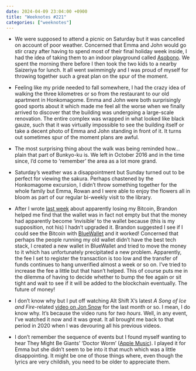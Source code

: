 ```yaml
---
date: 2024-04-09 23:04:00 +0900
title: "Weeknotes #221"
categories: ["weeknotes"]
---
```


- We were supposed to attend a picnic on Saturday but it was cancelled on account of poor weather. Concerned that Emma and John would go stir crazy after having to spend most of their final holiday week inside, I had the idea of taking them to an indoor playground called [Asobono](https://www.tokyo-dome.co.jp/en/tourists/asobono/). We spent the morning there before I then took the two kids to a nearby Saizeriya for lunch. It all went swimmingly and I was proud of myself for throwing together such a great plan on the spur of the moment.

- Feeling like my pride needed to fall somewhere, I had the crazy idea of walking the three kilometres or so from the restaurant to our old apartment in Honkomagome. Emma and John were both surprisingly good sports about it which made me feel all the worse when we finally arrived to discover that the building was undergoing a large-scale renovation. The entire complex was wrapped in what looked like black gauze, such that it was virtually impossible to see the building itself or take a decent photo of Emma and John standing in front of it. It turns out sometimes spur of the moment plans are awful.

- The most surprising thing about the walk was being reminded how... plain that part of Bunkyo-ku is. We left in October 2016 and in the time since, I’d come to ‘remember’ the area as a lot more grand.

- Saturday’s weather was a disappointment but Sunday turned out to be perfect for viewing the sakura. Perhaps chastened by the Honkomagome excursion, I didn’t throw something together for the whole family but Emma, Rowan and I were able to enjoy the flowers all in bloom as part of our regular bi-weekly visit to the library.

- After I wrote [last week](https://updates.inqk.net/post/1712062620.html) about apparently losing my Bitcoin, Brandon helped me find that the wallet was in fact not empty but that the money had apparently become ‘invisible’ to the wallet because (this is my supposition, not his) I hadn’t upgraded it. Brandon suggested I see if I could see the Bitcoin with [BlueWallet](https://bluewallet.io) and it worked! Concerned that perhaps the people running my old wallet didn’t have the best tech stack, I created a new wallet in BlueWallet and tried to move the money to it which has unfortunately precipitated a new problem. Apparently, the fee I set to register the transaction is too low and the transfer of funds continues to hang unverified almost a week or so on. I’ve tried to increase the fee a little but that hasn’t helped. This of course puts me in the dilemma of having to decide whether to bump the fee again or sit tight and wait to see if it will be added to the blockchain eventually. The future of money!

- I don’t know why but I put off watching Alt Shift X’s latest _A Song of Ice and Fire_-related [video on Jon Snow](https://www.youtube.com/watch?v=qSy2uaJ7ecU) for the last month or so. I mean, I do know why. It’s because the video runs for _two hours_. Well, in any event, I’ve watched it now and it was great. It all brought me back to that period in 2020 when I was devouring all his previous videos.

- I don’t remember the sequence of events but I found myself wanting to hear They Might Be Giants’ ‘Doctor Worm’ ([Apple Music](https://music.apple.com/us/album/doctor-worm/674893601?i=674893641)). I played it for Emma but she didn’t seem to be into it that much which was a little disappointing. It might be one of those things where, even though the lyrics are very childish, you need to be older to appreciate them.
